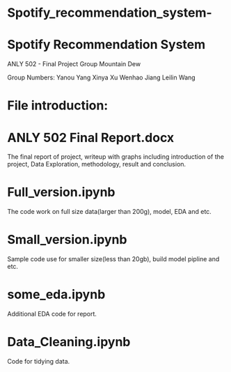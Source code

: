 # Spotify_recommendation_system-


# Spotify Recommendation System

ANLY 502 - Final Project
Group Mountain Dew


Group Numbers:
Yanou Yang
Xinya Xu
Wenhao Jiang
Leilin Wang

 

# File introduction:
# ANLY 502 Final Report.docx
The final report of project, writeup with graphs including introduction of the project, Data Exploration, methodology, result and conclusion. 

# Full_version.ipynb
The code work on full size data(larger than 200g), model, EDA and etc.

# Small_version.ipynb
Sample code use for smaller size(less than 20gb), build model pipline and etc.

# some_eda.ipynb
Additional EDA code for report.

# Data_Cleaning.ipynb
Code for tidying data.
